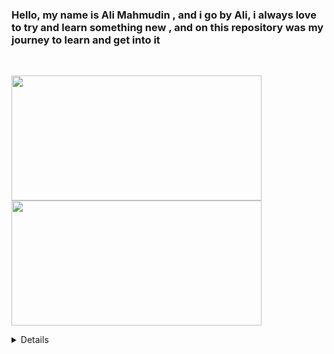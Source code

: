 ### Hello, my name is Ali Mahmudin , and i go by Ali, i always love to try and learn something new , and on this repository was my journey to learn and get into it

<br>
<p align = "inline">
  <img src = "https://github-readme-stats.vercel.app/api?username=drogan120&show_icons=true&theme=light" height="200" width="400">
  <img src = "https://github-readme-stats.vercel.app/api/top-langs/?username=drogan120&layout=compact" height="200" width="400">
</p>

<details>
  <br>
  <img src = "https://github-readme-stats.vercel.app/api/top-langs/?username=drogan120&theme=light&line_height=60">
</details>
